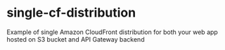 # single-cf-distribution
Example of single Amazon CloudFront distribution for both your web app hosted on S3 bucket and API Gateway backend
